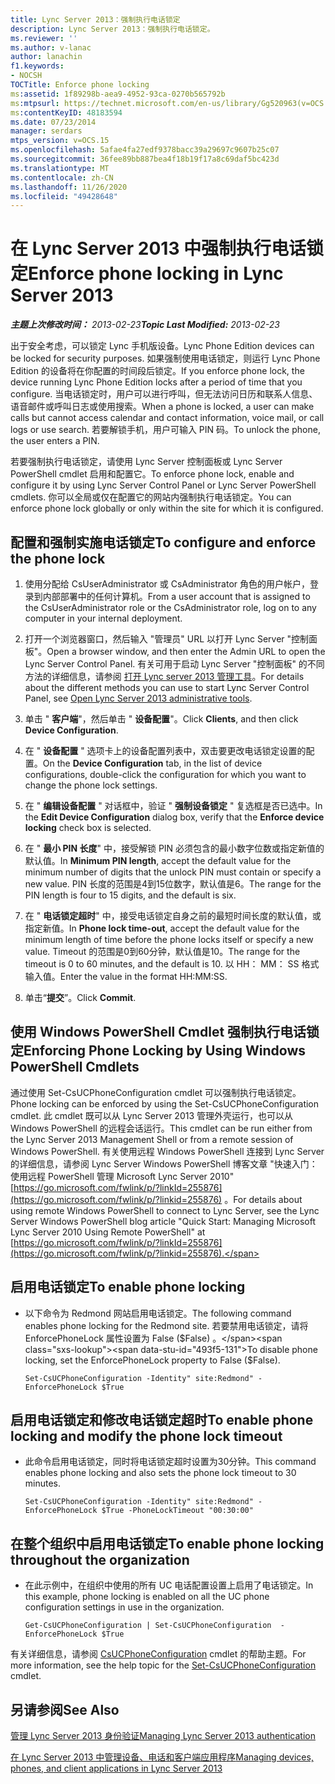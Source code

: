 ```yaml
---
title: Lync Server 2013：强制执行电话锁定
description: Lync Server 2013：强制执行电话锁定。
ms.reviewer: ''
ms.author: v-lanac
author: lanachin
f1.keywords:
- NOCSH
TOCTitle: Enforce phone locking
ms:assetid: 1f89298b-aea9-4952-93ca-0270b565792b
ms:mtpsurl: https://technet.microsoft.com/en-us/library/Gg520963(v=OCS.15)
ms:contentKeyID: 48183594
ms.date: 07/23/2014
manager: serdars
mtps_version: v=OCS.15
ms.openlocfilehash: 5afae4fa27edf9378bacc39a29697c9607b25c07
ms.sourcegitcommit: 36fee89bb887bea4f18b19f17a8c69daf5bc423d
ms.translationtype: MT
ms.contentlocale: zh-CN
ms.lasthandoff: 11/26/2020
ms.locfileid: "49428648"
---
```

# <a name="enforce-phone-locking-in-lync-server-2013"></a><span data-ttu-id="493f5-103">在 Lync Server 2013 中强制执行电话锁定</span><span class="sxs-lookup"><span data-stu-id="493f5-103">Enforce phone locking in Lync Server 2013</span></span>

<div data-xmlns="http://www.w3.org/1999/xhtml">

<div class="topic" data-xmlns="http://www.w3.org/1999/xhtml" data-msxsl="urn:schemas-microsoft-com:xslt" data-cs="https://msdn.microsoft.com/">

<div data-asp="https://msdn2.microsoft.com/asp">



</div>

<div id="mainSection">

<div id="mainBody"><span data-ttu-id="493f5-104">

<span> </span></span><span class="sxs-lookup"><span data-stu-id="493f5-104">

<span> </span></span></span>

<span data-ttu-id="493f5-105">_**主题上次修改时间：** 2013-02-23_</span><span class="sxs-lookup"><span data-stu-id="493f5-105">_**Topic Last Modified:** 2013-02-23_</span></span>

<span data-ttu-id="493f5-106">出于安全考虑，可以锁定 Lync 手机版设备。</span><span class="sxs-lookup"><span data-stu-id="493f5-106">Lync Phone Edition devices can be locked for security purposes.</span></span> <span data-ttu-id="493f5-107">如果强制使用电话锁定，则运行 Lync Phone Edition 的设备将在你配置的时间段后锁定。</span><span class="sxs-lookup"><span data-stu-id="493f5-107">If you enforce phone lock, the device running Lync Phone Edition locks after a period of time that you configure.</span></span> <span data-ttu-id="493f5-108">当电话锁定时，用户可以进行呼叫，但无法访问日历和联系人信息、语音邮件或呼叫日志或使用搜索。</span><span class="sxs-lookup"><span data-stu-id="493f5-108">When a phone is locked, a user can make calls but cannot access calendar and contact information, voice mail, or call logs or use search.</span></span> <span data-ttu-id="493f5-109">若要解锁手机，用户可输入 PIN 码。</span><span class="sxs-lookup"><span data-stu-id="493f5-109">To unlock the phone, the user enters a PIN.</span></span>

<span data-ttu-id="493f5-110">若要强制执行电话锁定，请使用 Lync Server 控制面板或 Lync Server PowerShell cmdlet 启用和配置它。</span><span class="sxs-lookup"><span data-stu-id="493f5-110">To enforce phone lock, enable and configure it by using Lync Server Control Panel or Lync Server PowerShell cmdlets.</span></span> <span data-ttu-id="493f5-111">你可以全局或仅在配置它的网站内强制执行电话锁定。</span><span class="sxs-lookup"><span data-stu-id="493f5-111">You can enforce phone lock globally or only within the site for which it is configured.</span></span>

<div>

## <a name="to-configure-and-enforce-the-phone-lock"></a><span data-ttu-id="493f5-112">配置和强制实施电话锁定</span><span class="sxs-lookup"><span data-stu-id="493f5-112">To configure and enforce the phone lock</span></span>

1.  <span data-ttu-id="493f5-113">使用分配给 CsUserAdministrator 或 CsAdministrator 角色的用户帐户，登录到内部部署中的任何计算机。</span><span class="sxs-lookup"><span data-stu-id="493f5-113">From a user account that is assigned to the CsUserAdministrator role or the CsAdministrator role, log on to any computer in your internal deployment.</span></span>

2.  <span data-ttu-id="493f5-114">打开一个浏览器窗口，然后输入 "管理员" URL 以打开 Lync Server "控制面板"。</span><span class="sxs-lookup"><span data-stu-id="493f5-114">Open a browser window, and then enter the Admin URL to open the Lync Server Control Panel.</span></span> <span data-ttu-id="493f5-115">有关可用于启动 Lync Server "控制面板" 的不同方法的详细信息，请参阅 [打开 Lync server 2013 管理工具](lync-server-2013-open-lync-server-administrative-tools.md)。</span><span class="sxs-lookup"><span data-stu-id="493f5-115">For details about the different methods you can use to start Lync Server Control Panel, see [Open Lync Server 2013 administrative tools](lync-server-2013-open-lync-server-administrative-tools.md).</span></span>

3.  <span data-ttu-id="493f5-116">单击 " **客户端**"，然后单击 " **设备配置**"。</span><span class="sxs-lookup"><span data-stu-id="493f5-116">Click **Clients**, and then click **Device Configuration**.</span></span>

4.  <span data-ttu-id="493f5-117">在 " **设备配置** " 选项卡上的设备配置列表中，双击要更改电话锁定设置的配置。</span><span class="sxs-lookup"><span data-stu-id="493f5-117">On the **Device Configuration** tab, in the list of device configurations, double-click the configuration for which you want to change the phone lock settings.</span></span>

5.  <span data-ttu-id="493f5-118">在 " **编辑设备配置** " 对话框中，验证 " **强制设备锁定** " 复选框是否已选中。</span><span class="sxs-lookup"><span data-stu-id="493f5-118">In the **Edit Device Configuration** dialog box, verify that the **Enforce device locking** check box is selected.</span></span>

6.  <span data-ttu-id="493f5-119">在 " **最小 PIN 长度**" 中，接受解锁 PIN 必须包含的最小数字位数或指定新值的默认值。</span><span class="sxs-lookup"><span data-stu-id="493f5-119">In **Minimum PIN length**, accept the default value for the minimum number of digits that the unlock PIN must contain or specify a new value.</span></span> <span data-ttu-id="493f5-120">PIN 长度的范围是4到15位数字，默认值是6。</span><span class="sxs-lookup"><span data-stu-id="493f5-120">The range for the PIN length is four to 15 digits, and the default is six.</span></span>

7.  <span data-ttu-id="493f5-121">在 " **电话锁定超时**" 中，接受电话锁定自身之前的最短时间长度的默认值，或指定新值。</span><span class="sxs-lookup"><span data-stu-id="493f5-121">In **Phone lock time-out**, accept the default value for the minimum length of time before the phone locks itself or specify a new value.</span></span> <span data-ttu-id="493f5-122">Timeout 的范围是0到60分钟，默认值是10。</span><span class="sxs-lookup"><span data-stu-id="493f5-122">The range for the timeout is 0 to 60 minutes, and the default is 10.</span></span> <span data-ttu-id="493f5-123">以 HH： MM： SS 格式输入值。</span><span class="sxs-lookup"><span data-stu-id="493f5-123">Enter the value in the format HH:MM:SS.</span></span>

8.  <span data-ttu-id="493f5-124">单击“**提交**”。</span><span class="sxs-lookup"><span data-stu-id="493f5-124">Click **Commit**.</span></span>

</div>

<div>

## <a name="enforcing-phone-locking-by-using-windows-powershell-cmdlets"></a><span data-ttu-id="493f5-125">使用 Windows PowerShell Cmdlet 强制执行电话锁定</span><span class="sxs-lookup"><span data-stu-id="493f5-125">Enforcing Phone Locking by Using Windows PowerShell Cmdlets</span></span>

<span data-ttu-id="493f5-126">通过使用 Set-CsUCPhoneConfiguration cmdlet 可以强制执行电话锁定。</span><span class="sxs-lookup"><span data-stu-id="493f5-126">Phone locking can be enforced by using the Set-CsUCPhoneConfiguration cmdlet.</span></span> <span data-ttu-id="493f5-127">此 cmdlet 既可以从 Lync Server 2013 管理外壳运行，也可以从 Windows PowerShell 的远程会话运行。</span><span class="sxs-lookup"><span data-stu-id="493f5-127">This cmdlet can be run either from the Lync Server 2013 Management Shell or from a remote session of Windows PowerShell.</span></span> <span data-ttu-id="493f5-128">有关使用远程 Windows PowerShell 连接到 Lync Server 的详细信息，请参阅 Lync Server Windows PowerShell 博客文章 "快速入门：使用远程 PowerShell 管理 Microsoft Lync Server 2010" [https://go.microsoft.com/fwlink/p/?linkId=255876](https://go.microsoft.com/fwlink/p/?linkid=255876) 。</span><span class="sxs-lookup"><span data-stu-id="493f5-128">For details about using remote Windows PowerShell to connect to Lync Server, see the Lync Server Windows PowerShell blog article "Quick Start: Managing Microsoft Lync Server 2010 Using Remote PowerShell" at [https://go.microsoft.com/fwlink/p/?linkId=255876](https://go.microsoft.com/fwlink/p/?linkid=255876).</span></span>

<div>

## <a name="to-enable-phone-locking"></a><span data-ttu-id="493f5-129">启用电话锁定</span><span class="sxs-lookup"><span data-stu-id="493f5-129">To enable phone locking</span></span>

  - <span data-ttu-id="493f5-130">以下命令为 Redmond 网站启用电话锁定。</span><span class="sxs-lookup"><span data-stu-id="493f5-130">The following command enables phone locking for the Redmond site.</span></span> <span data-ttu-id="493f5-131">若要禁用电话锁定，请将 EnforcePhoneLock 属性设置为 False ($False) 。</span><span class="sxs-lookup"><span data-stu-id="493f5-131">To disable phone locking, set the EnforcePhoneLock property to False ($False).</span></span>
    
        Set-CsUCPhoneConfiguration -Identity" site:Redmond" -EnforcePhoneLock $True

</div>

<div>

## <a name="to-enable-phone-locking-and-modify-the-phone-lock-timeout"></a><span data-ttu-id="493f5-132">启用电话锁定和修改电话锁定超时</span><span class="sxs-lookup"><span data-stu-id="493f5-132">To enable phone locking and modify the phone lock timeout</span></span>

  - <span data-ttu-id="493f5-133">此命令启用电话锁定，同时将电话锁定超时设置为30分钟。</span><span class="sxs-lookup"><span data-stu-id="493f5-133">This command enables phone locking and also sets the phone lock timeout to 30 minutes.</span></span>
    
        Set-CsUCPhoneConfiguration -Identity" site:Redmond" -EnforcePhoneLock $True -PhoneLockTimeout "00:30:00"

</div>

<div>

## <a name="to-enable-phone-locking-throughout-the-organization"></a><span data-ttu-id="493f5-134">在整个组织中启用电话锁定</span><span class="sxs-lookup"><span data-stu-id="493f5-134">To enable phone locking throughout the organization</span></span>

  - <span data-ttu-id="493f5-135">在此示例中，在组织中使用的所有 UC 电话配置设置上启用了电话锁定。</span><span class="sxs-lookup"><span data-stu-id="493f5-135">In this example, phone locking is enabled on all the UC phone configuration settings in use in the organization.</span></span>
    
        Get-CsUCPhoneConfiguration | Set-CsUCPhoneConfiguration  -EnforcePhoneLock $True

</div>

<span data-ttu-id="493f5-136">有关详细信息，请参阅 [CsUCPhoneConfiguration](https://docs.microsoft.com/powershell/module/skype/Set-CsUCPhoneConfiguration) cmdlet 的帮助主题。</span><span class="sxs-lookup"><span data-stu-id="493f5-136">For more information, see the help topic for the [Set-CsUCPhoneConfiguration](https://docs.microsoft.com/powershell/module/skype/Set-CsUCPhoneConfiguration) cmdlet.</span></span>

</div>

<div>

## <a name="see-also"></a><span data-ttu-id="493f5-137">另请参阅</span><span class="sxs-lookup"><span data-stu-id="493f5-137">See Also</span></span>


[<span data-ttu-id="493f5-138">管理 Lync Server 2013 身份验证</span><span class="sxs-lookup"><span data-stu-id="493f5-138">Managing Lync Server 2013 authentication</span></span>](lync-server-2013-managing-lync-server-authentication.md)  


[<span data-ttu-id="493f5-139">在 Lync Server 2013 中管理设备、电话和客户端应用程序</span><span class="sxs-lookup"><span data-stu-id="493f5-139">Managing devices, phones, and client applications in Lync Server 2013</span></span>](lync-server-2013-managing-devices-phones-and-client-applications.md)  
  

<span data-ttu-id="493f5-140"></div>

</div>

<span> </span>

</div>

</div>

</span><span class="sxs-lookup"><span data-stu-id="493f5-140"></div>

</div>

<span> </span>

</div>

</div>

</span></span></div>

